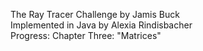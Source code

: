 The Ray Tracer Challenge by Jamis Buck \
Implemented in Java by Alexia Rindisbacher \
Progress: Chapter Three: "Matrices"

